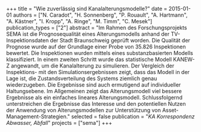 +++
title = "Wie zuverlässig sind Kanalalterungsmodelle?"
date = 2015-01-01
authors = ["N. Caradot", "H. Sonnenberg", "P. Rouault", "A. Hartmann", "A. Kästner", "I. Kropp", "A. Ringe", "M. Timm", "C. Mesek"]
publication_types = ["2"]
abstract = "Im Rahmen des Forschungsprojekts SEMA ist die Prognosequalität eines Alterungsmodells anhand der TV-Inspektionsdaten der Stadt Braunschweig geprüft worden. Die Qualität der Prognose wurde auf der Grundlage einer Probe von 35.826 Inspektionen bewertet. Die Inspektionen wurden mittels eines substanzbasierten Modells klassifiziert. In einem zweiten Schritt wurde das statistische Modell KANEW-Z angewandt, um die Kanalalterung zu simulieren. Der Vergleich der Inspektions- mit den Simulationsergebnissen zeigt, dass das Modell in der Lage ist, die Zustandsverteilung des Systems ziemlich genau wiederzugeben. Die Ergebnisse sind auch ermutigend auf individueller Haltungsebene. Im Allgemeinen zeigt das Alterungsmodell viel bessere Ergebnisse als ein einfaches lineares Alterungsmodell. Schlussfolgernd unterstreichen die Ergebnisse das Interesse und den potentiellen Nutzen der Anwendung von Alterungsmodellen zur Unterstützung von Asset-Management-Strategien."
selected = false
publication = "*KA Korrespondenz Abwasser, Abfall*"
projects = ["sema"]
+++

